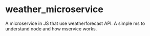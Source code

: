 # weather_microservice
A microservice in JS that use weatherforecast API. A simple ms to understand node and how mservice works.
